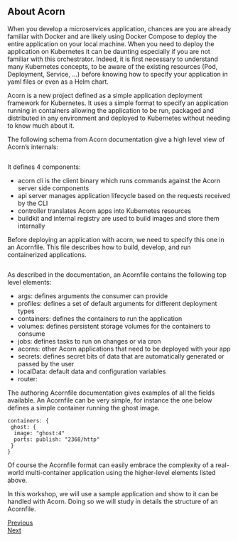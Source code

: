 ## About Acorn

When you develop a microservices application, chances are you are already familiar with Docker and are likely using Docker Compose to deploy the entire application on your local machine. When you need to deploy the application on Kubernetes it can be daunting especially if you are not familiar with this orchestrator. Indeed, it is first necessary to understand many Kubernetes concepts, to be aware of the existing resources (Pod, Deployment, Service, …) before knowing how to specify your application in yaml files or even as a Helm chart.

Acorn is a new project defined as a simple application deployment framework for Kubernetes. It uses a simple format to specify an application running in containers allowing the application to be run, packaged and distributed in any environment and deployed to Kubernetes without needing to know much about it.

The following schema from Acorn documentation give a high level view of Acorn’s internals:

<img scr="./images/acorn/architecture.png" width="500px">

It defines 4 components:

- acorn cli is the client binary which runs commands against the Acorn server side components
- api server manages application lifecycle based on the requests received by the CLI
- controller translates Acorn apps into Kubernetes resources
- buildkit and internal registry are used to build images and store them internally

Before deploying an application with acorn, we need to specify this one in an Acornfile. This file describes how to build, develop, and run containerized applications.

<img scr="./images/acorn/workflow.png" width="500px">

As described in the documentation, an Acornfile contains the following top level elements:

- args: defines arguments the consumer can provide
- profiles: defines a set of default arguments for different deployment types
- containers: defines the containers to run the application
- volumes: defines persistent storage volumes for the containers to consume
- jobs: defines tasks to run on changes or via cron
- acorns: other Acorn applications that need to be deployed with your app
- secrets: defines secret bits of data that are automatically generated or passed by the user
- localData: default data and configuration variables
- router:

The authoring Acornfile documentation gives examples of all the fields available. An Acornfile can be very simple, for instance the one below defines a simple container running the ghost image.

```
containers: {
 ghost: {
  image: "ghost:4"
  ports: publish: "2368/http"
 }
}
```

Of course the Acornfile format can easily embrace the complexity of a real-world multi-container application using the higher-level elements listed above.

In this workshop, we will use a sample application and show to it can be handled with Acorn. Doing so we will study in details the structure of an Acornfile.

[Previous](./README.md)  
[Next](./environment.md)